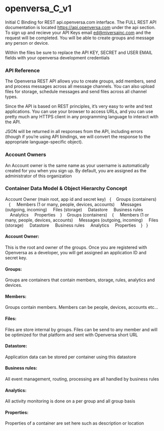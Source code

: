 # openversa_C_v1
Initial C Binding for REST api.openversa.com interface. The FULL REST API documentation is located https://api.openversa.com under the api section. To sign up and recieve your API Keys email ed@miversainc.com and the request will be completed. You will be able to create groups and message any person or device.

Within the files be sure to replace the API KEY, SECRET and USER EMAIL fields with your openversa development credentials

<h3>API Reference</h3>

The Openversa REST API allows you to create groups, add members, send and process messages across all message channels. You can also upload files for storage, schedule messages and send files across all channel types.

Since the API is based on REST principles, it’s very easy to write and test applications. You can use your browser to access URLs, and you can use pretty much any HTTPS client in any programming language to interact with the API.

JSON will be returned in all responses from the API, including errors (though if you’re using API bindings, we will convert the response to the appropriate language-specific object).

<h3>Account Owners</h3>

An Account owner is the same name as your username is automatically created for you when you sign up. By default, you are assigned as the administrator of this organization


<h3>Container Data Model & Object Hierarchy Concept</h3>


Account Owner (main root, app id and secret key)
    &nbsp;&nbsp;{
       &nbsp;&nbsp;&nbsp;Groups (containers) 
         &nbsp;&nbsp;&nbsp;{
            &nbsp;&nbsp;&nbsp;&nbsp;Members (1 or many, people, devices, accounts)
            &nbsp;&nbsp;&nbsp;&nbsp;Messages (outgoing, incoming)
            &nbsp;&nbsp;&nbsp;&nbsp;Files (storage) 
            &nbsp;&nbsp;&nbsp;&nbsp;Datastore
            &nbsp;&nbsp;&nbsp;&nbsp;Business rules
            &nbsp;&nbsp;&nbsp;&nbsp;Analytics
            &nbsp;&nbsp;&nbsp;&nbsp;Properties
         &nbsp;&nbsp;&nbsp;}
       &nbsp;&nbsp;&nbsp;Groups (containers) 
         &nbsp;&nbsp;&nbsp;{
            &nbsp;&nbsp;&nbsp;&nbsp;Members (1 or many, people, devices, accounts)
            &nbsp;&nbsp;&nbsp;&nbsp;Messages (outgoing, incoming)
            &nbsp;&nbsp;&nbsp;&nbsp;Files (storage) 
            &nbsp;&nbsp;&nbsp;&nbsp;Datastore
            &nbsp;&nbsp;&nbsp;&nbsp;Business rules
            &nbsp;&nbsp;&nbsp;&nbsp;Analytics
            &nbsp;&nbsp;&nbsp;&nbsp;Properties
         &nbsp;&nbsp;&nbsp;}
     &nbsp;&nbsp;}

<h4>Account Owner:</h4> This is the root and owner of the groups. Once you are registered with Openversa as a developer, you will get assigned an application ID and secret key.

<h4>Groups:</h4> Groups are containers that contain members, storage, rules, analytics and devices.

<h4>Members:</h4> Groups contain members. Members can be people, devices, accounts etc…

<h4>Files:</h4> Files are store internal by groups. Files can be send to any member and will be optimized for that platform and sent with Openversa short URL

<h4>Datastore:</h4> Application data can be stored per container using this datastore

<h4>Business rules:</h4> All event management, routing, processing are all handled by business rules

<h4>Analytics:</h4> All activity monitoring is done on a per group and all group basis

<h4>Properties:</h4> Properties of a container are set here such as description or location
